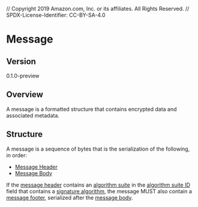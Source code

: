 // Copyright 2019 Amazon.com, Inc. or its affiliates. All Rights Reserved. // SPDX-License-Identifier: CC-BY-SA-4.0

# Message

## Version

0.1.0-preview

## Overview

A message is a formatted structure that contains encrypted data and associated metadata.

## Structure

A message is a sequence of bytes that is the serialization of the following, in order:

- [Message Header](#message-header.md)
- [Message Body](#message-body.md)

If the [message header](#message-header.md) contains an [algorithm suite](#algorithmm-suites.md) in the
[algorithm suite ID](#message-header.md#algorithm-suite-id) field that contains a
[signature algorithm](#algorithm-suites.md#signature-algorithm), the message MUST also contain a
[message footer](#message-footer.md), serialized after the [message body](#message-body.md).

